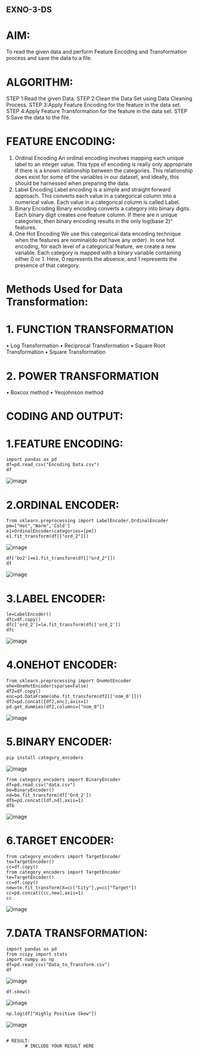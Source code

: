 ## EXNO-3-DS

# AIM:
To read the given data and perform Feature Encoding and Transformation process and save the data to a file.

# ALGORITHM:
STEP 1:Read the given Data.
STEP 2:Clean the Data Set using Data Cleaning Process.
STEP 3:Apply Feature Encoding for the feature in the data set.
STEP 4:Apply Feature Transformation for the feature in the data set.
STEP 5:Save the data to the file.

# FEATURE ENCODING:
1. Ordinal Encoding
An ordinal encoding involves mapping each unique label to an integer value. This type of encoding is really only appropriate if there is a known relationship between the categories. This relationship does exist for some of the variables in our dataset, and ideally, this should be harnessed when preparing the data.
2. Label Encoding
Label encoding is a simple and straight forward approach. This converts each value in a categorical column into a numerical value. Each value in a categorical column is called Label.
3. Binary Encoding
Binary encoding converts a category into binary digits. Each binary digit creates one feature column. If there are n unique categories, then binary encoding results in the only log(base 2)ⁿ features.
4. One Hot Encoding
We use this categorical data encoding technique when the features are nominal(do not have any order). In one hot encoding, for each level of a categorical feature, we create a new variable. Each category is mapped with a binary variable containing either 0 or 1. Here, 0 represents the absence, and 1 represents the presence of that category.

# Methods Used for Data Transformation:
  # 1. FUNCTION TRANSFORMATION
• Log Transformation
• Reciprocal Transformation
• Square Root Transformation
• Square Transformation
  # 2. POWER TRANSFORMATION
• Boxcox method
• Yeojohnson method

# CODING AND OUTPUT:

# 1.FEATURE ENCODING:
 
 ```
import pandas as pd
df=pd.read_csv("Encoding Data.csv")
df
```
![image](https://github.com/Sriram8452/EXNO-3-DS/assets/118708032/63330983-1267-49f8-8f98-a6f5b127692b)

# 2.ORDINAL ENCODER:

```
from sklearn.preprocessing import LabelEncoder,OrdinalEncoder
pm=["Hot","Warm",'Cold']
e1=OrdinalEncoder(categories=[pm])
e1.fit_transform(df[["ord_2"]])
```
![image](https://github.com/Sriram8452/EXNO-3-DS/assets/118708032/9b2a4b19-7c34-430c-9b6a-d273cbaf8ce0)

```
df['bo2']=e1.fit_transform(df[["ord_2"]])
df
```
![image](https://github.com/Sriram8452/EXNO-3-DS/assets/118708032/fd718ecf-e21d-4319-b5e7-fc289086604a)

# 3.LABEL ENCODER:

```
le=LabelEncoder()
dfc=df.copy()
dfc['ord_2']=le.fit_transform(dfc['ord_2'])
dfc
```
![image](https://github.com/Sriram8452/EXNO-3-DS/assets/118708032/0d728fda-59e5-4e43-9bda-fea94a022d03)

# 4.ONEHOT ENCODER:

```
from sklearn.preprocessing import OneHotEncoder
ohe=OneHotEncoder(sparse=False)
df2=df.copy()
enc=pd.DataFrame(ohe.fit_transform(df2[['nom_0']]))
df2=pd.concat([df2,enc],axis=1)
pd.get_dummies(df2,columns=["nom_0"])
```
![image](https://github.com/Sriram8452/EXNO-3-DS/assets/118708032/c549e6c7-0c59-42b6-a4be-f634e23971e7)

# 5.BINARY ENCODER:

```
pip install category_encoders
```
![image](https://github.com/Sriram8452/EXNO-3-DS/assets/118708032/ba99936c-a0cf-4612-ac2d-4d34cc307f18)

```
from category_encoders import BinaryEncoder
df=pd.read_csv("data.csv")
be=BinaryEncoder()
nd=be.fit_transform(df['Ord_2'])
dfb=pd.concat([df,nd],axis=1)
dfb
```
![image](https://github.com/Sriram8452/EXNO-3-DS/assets/118708032/92e9fe0f-f066-4fca-bf37-73d822068357)

# 6.TARGET ENCODER:

```
from category_encoders import TargetEncoder
te=TargetEncoder()
cc=df.copy()
from category_encoders import TargetEncoder
te=TargetEncoder()
cc=df.copy()
new=te.fit_transform(X=cc["City"],y=cc["Target"])
cc=pd.concat([cc,new],axis=1)
cc
```
![image](https://github.com/Sriram8452/EXNO-3-DS/assets/118708032/5110c400-69f7-49e8-9e1e-ab9f3c98218c)

# 7.DATA TRANSFORMATION:

```
import pandas as pd
from scipy import stats
import numpy as np
df=pd.read_csv("Data_to_Transform.csv")
df
```
![image](https://github.com/Sriram8452/EXNO-3-DS/assets/118708032/0c16886d-47db-41aa-bf07-39fcbe7deddb)

```
df.skew()
```
![image](https://github.com/Sriram8452/EXNO-3-DS/assets/118708032/0bab19c6-b011-48f0-acde-f4d8397f83e0)

```
np.log(df["Highly Positive Skew"])
```
![image](https://github.com/Sriram8452/EXNO-3-DS/assets/118708032/a1b09b3f-7c36-43e4-9d96-384cb9d43f2f)

```

# RESULT:
       # INCLUDE YOUR RESULT HERE

       
